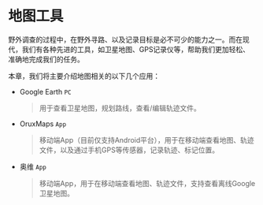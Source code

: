 # 地图工具

野外调查的过程中，在野外寻路、以及记录目标是必不可少的能力之一。而在现代，我们有各种先进的工具，如卫星地图、GPS记录仪等，帮助我们更加轻松、准确地完成我们的任务。

本章，我们将主要介绍地图相关的以下几个应用：

- Google Earth `PC`
  > 用于查看卫星地图，规划路线，查看/编辑轨迹文件。
  
- OruxMaps `App`
  > 移动端App（目前仅支持Android平台），用于在移动端查看地图、轨迹文件，以及通过手机GPS等传感器，记录轨迹、标记位置。
  
- 奥维 `App`
  > 移动端App，用于在移动端查看地图、轨迹文件，支持查看离线Google卫星地图。